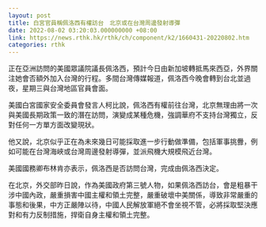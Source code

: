 ```yaml
---
layout: post
title: 白宮官員稱佩洛西有權訪台　北京或在台灣周邊發射導彈
date: 2022-08-02 03:20:03.000000000 +08:00
link: https://news.rthk.hk/rthk/ch/component/k2/1660431-20220802.htm
categories: rthk
---
```


正在亞洲訪問的美國眾議院議長佩洛西，預計今日由新加坡轉抵馬來西亞，外界關注她會否額外加入台灣的行程。多間台灣傳媒報道，佩洛西今晚會轉到台北並過夜，星期三與台灣地區官員會面。

美國白宮國家安全委員會發言人柯比說，佩洛西有權前往台灣，北京無理由將一次與美國長期政策一致的潛在訪問，演變成某種危機，強調華府不支持台灣獨立，反對任何一方單方面改變現狀。

他又說，北京似乎正在為未來幾日可能採取進一步行動做準備，包括軍事挑釁，例如可能在台灣海峽或台灣周邊發射導彈，並派飛機大規模飛近台灣。

美國國務卿布林肯亦表示，佩洛西是否訪問台灣，完成由佩洛西決定。

在北京，外交部昨日說，作為美國政府第三號人物，如果佩洛西訪台，會是粗暴干涉中國內政，嚴重損害中國主權和領土完整，嚴重破壞中美關係，導致非常嚴重的事態和後果，中方正嚴陣以待，中國人民解放軍絕不會坐視不管，必將採取堅決應對和有力反制措施，捍衛自身主權和領土完整。
